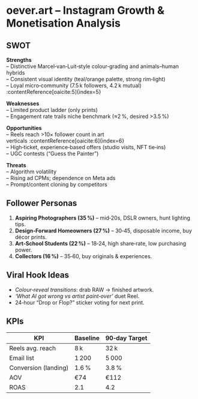 # oever.art – Instagram Growth & Monetisation Analysis

## SWOT
**Strengths**  
– Distinctive Marcel‑van‑Luit‑style colour‑grading and animals–human hybrids  
– Consistent visual identity (teal/orange palette, strong rim‑light)  
– Loyal micro‑community (7.5 k followers, 4.2 k mutual) :contentReference[oaicite:5]{index=5}  

**Weaknesses**  
– Limited product ladder (only prints)  
– Engagement rate trails niche benchmark (≈2 %, desired >3.5 %)  

**Opportunities**  
– Reels reach >10× follower count in art verticals  :contentReference[oaicite:6]{index=6}  
– High‑ticket, experience‑based offers (studio visits, NFT tie‑ins)  
– UGC contests (“Guess the Painter”)

**Threats**  
– Algorithm volatility  
– Rising ad CPMs; dependence on Meta ads  
– Prompt/content cloning by competitors  

## Follower Personas
1. **Aspiring Photographers (35 %)** – mid‑20s, DSLR owners, hunt lighting tips.  
2. **Design‑Forward Homeowners (27 %)** – 30‑45, disposable income, buy décor prints.  
3. **Art‑School Students (22 %)** – 18‑24, high share‑rate, low purchasing power.  
4. **Collectors (16 %)** – 35‑60, buy originals & experiences.

## Viral Hook Ideas
- *Colour‑reveal transitions*: drab RAW → finished artwork.  
- *‘What AI got wrong vs artist paint‑over’* duet Reel.  
- 24‑hour “Drop or Flop?” sticker voting for next print.

## KPIs
| KPI | Baseline | 90‑day Target |
|---|---|---|
| Reels avg. reach | 8 k | 32 k |
| Email list | 1 200 | 5 000 |
| Conversion (landing) | 1.6 % | 3.8 % |
| AOV | €74 | €112 |
| ROAS | 2.1 | 4.2 |
